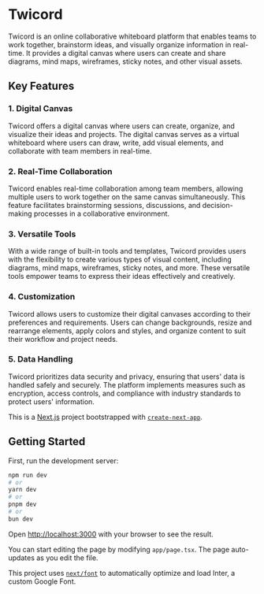 # Twicord

Twicord is an online collaborative whiteboard platform that enables teams to work together, brainstorm ideas, and visually organize information in real-time. It provides a digital canvas where users can create and share diagrams, mind maps, wireframes, sticky notes, and other visual assets.

## Key Features

### 1. Digital Canvas

Twicord offers a digital canvas where users can create, organize, and visualize their ideas and projects. The digital canvas serves as a virtual whiteboard where users can draw, write, add visual elements, and collaborate with team members in real-time.

### 2. Real-Time Collaboration

Twicord enables real-time collaboration among team members, allowing multiple users to work together on the same canvas simultaneously. This feature facilitates brainstorming sessions, discussions, and decision-making processes in a collaborative environment.

### 3. Versatile Tools

With a wide range of built-in tools and templates, Twicord provides users with the flexibility to create various types of visual content, including diagrams, mind maps, wireframes, sticky notes, and more. These versatile tools empower teams to express their ideas effectively and creatively.

### 4. Customization

Twicord allows users to customize their digital canvases according to their preferences and requirements. Users can change backgrounds, resize and rearrange elements, apply colors and styles, and organize content to suit their workflow and project needs.

### 5. Data Handling

Twicord prioritizes data security and privacy, ensuring that users' data is handled safely and securely. The platform implements measures such as encryption, access controls, and compliance with industry standards to protect users' information.












This is a [Next.js](https://nextjs.org/) project bootstrapped with [`create-next-app`](https://github.com/vercel/next.js/tree/canary/packages/create-next-app).

## Getting Started

First, run the development server:

```bash
npm run dev
# or
yarn dev
# or
pnpm dev
# or
bun dev
```

Open [http://localhost:3000](http://localhost:3000) with your browser to see the result.

You can start editing the page by modifying `app/page.tsx`. The page auto-updates as you edit the file.

This project uses [`next/font`](https://nextjs.org/docs/basic-features/font-optimization) to automatically optimize and load Inter, a custom Google Font.




